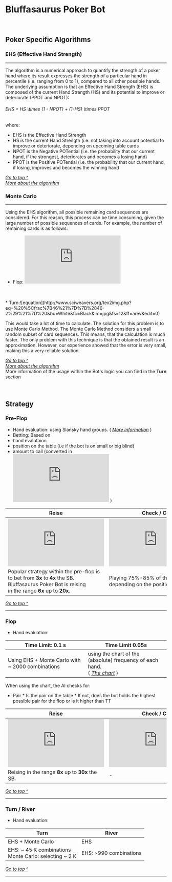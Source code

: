 # Bluffasaurus Poker Bot

<br/>

## Poker Specific Algorithms

 ###  EHS (Effective Hand Strength)
 ___
 The algorithm is a numerical approach to quantify the strength of a poker hand where its result expresses the strength of a particular hand in percentile (i.e. ranging from 0 to 1), compared to all other possible hands. The underlying assumption is that an Effective Hand Strength (EHS) is composed of the current Hand Strength (HS) and its potential to improve or deteriorate (PPOT and NPOT):
###### EHS = HS \times (1 - NPOT) + (1-HS) \times PPOT
where:
* EHS is the Effective Hand Strength
* HS is the current Hand Strength (i.e. not taking into account potential to improve or deteriorate, depending on upcoming table cards
* NPOT is the Negative POTential (i.e. the probability that our current hand, if the strongest, deteriorates and becomes a losing hand)
* PPOT is the Positive POTential (i.e. the probability that our current hand, if losing, improves and becomes the winning hand

[*Go to top* ^](#Bluffasaurus)<br/>
[*More about the algorithm*](https://en.wikipedia.org/wiki/Poker_Effective_Hand_Strength_(EHS)_algorithm)

 ### Monte Carlo 
___

Using the EHS algorithm, all possible remaining card sequences are
considered. For this reason, this process can be time consuming, given the large
number of possible sequences of cards. For example, the number of
remaining cards is as follows:
* Flop: 
![equation](http://www.sciweavers.org/tex2img.php?eq=%20%5Cfrac%7B47%21%7D%7B%2847-3%29%21%7D%20&bc=White&fc=Black&im=jpg&fs=12&ff=arev&edit=0)
<br/>
<br/>
* Turn:![equation](http://www.sciweavers.org/tex2img.php?eq=%20%5Cfrac%7B46%21%7D%7B%2846-2%29%21%7D%20&bc=White&fc=Black&im=jpg&fs=12&ff=arev&edit=0)

 This would take a lot of
time to calculate.
The solution for this problem is to use Monte Carlo Method. The Monte Carlo
Method considers a small random subset of card sequences. This means, that the
calculation is much faster. The only problem with this technique is that the obtained
result is an approximation. However, our experience showed that the error is very
small, making this a very reliable solution.

[*Go to top* ^](#Bluffasaurus)<br/>
[*More about the algorithm*](http://paginas.fe.up.pt/~niadr/PUBLICATIONS/LIACC_publications_2011_12/pdf/CN10_Estimating_Probability_Winning_LFT.pdf)
<br/>
More information of the usage within the Bot's logic you can find in the <b>Turn</b> section
<br/>
<br/><br/>
## Strategy
 ### Pre-Flop
  * Hand evaluation: using Slansky hand groups. ( [*More information*](https://en.wikipedia.org/wiki/Texas_hold_%27em_starting_hands) )
  * Betting: Based on 
  * hand evalutaion
  * position on the table (i.e if the bot is on small or big blind)
  * amount to call (converted in ![equation](http://www.sciweavers.org/tex2img.php?eq=%20f%28blind%29&bc=White&fc=Black&im=jpg&fs=12&ff=arev&edit=0) )
  
   
Reise | Check / Call
------------ | -------------
![equation](http://www.sciweavers.org/tex2img.php?eq=%20f%28blind%29&bc=White&fc=Black&im=jpg&fs=12&ff=arev&edit=0) | ![equation](http://www.sciweavers.org/tex2img.php?eq=%20f%28blind%2cmoneyToCall%2cleftMoney%29&bc=White&fc=Black&im=jpg&fs=12&ff=arev&edit=0)
 Popular strategy within the pre-flop is <br/>to bet from <b>3x</b> to <b>4x</b> the SB. <br/>Bluffasaurus Poker Bot is reising <br/>in the range <b>6x</b> up to <b>20x</b>. | Playing 75%-85% of the cards <br/>depending on the position on the table.

[*Go to top* ^](#Bluffasaurus)<br/>
___
### Flop
  * Hand evaluation: <br/>
   
Time Limit: 0.1 s | Time Limit 0.05s
------------ | -------------
Using EHS + Monte Carlo with ~ 2000 combinations | using the chart of the (absolute) frequency of each hand. <br/>( [*The chart*](https://en.wikipedia.org/wiki/Poker_probability) )
   
   When using the chart, the AI checks for:
   * Pair
    * Is the pair on the table
    * If not, does the bot holds the highest possible pair for the flop or is it higher than TT
 
 Reise | Check / Call
------------ | -------------
![equation](http://www.sciweavers.org/tex2img.php?eq=%20f%28blind%2cpot%29&bc=White&fc=Black&im=jpg&fs=12&ff=arev&edit=0) | ![equation](http://www.sciweavers.org/tex2img.php?eq=%20f%28blind%2cmoneyToCall%2cleftMoney%29&bc=White&fc=Black&im=jpg&fs=12&ff=arev&edit=0)
Reising in the range <b>8x</b> up to <b>30x</b> the SB. | -
[*Go to top* ^](#Bluffasaurus)<br/>
___
 ### Turn / River
  * Hand evaluation:
  
Turn | River
------------ | -------------
EHS + Monte Carlo | EHS
EHS: ~ 45 K combinations<br/>Monte Carlo: selecting ~ 2 K  | EHS: ~990 combinations

[*Go to top* ^](#Bluffasaurus)<br/>
___


